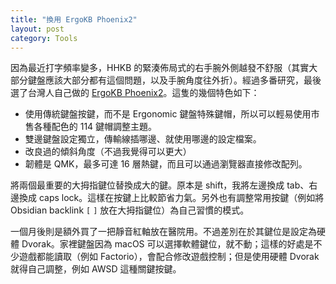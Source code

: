 ```yaml
---
title: "換用 ErgoKB Phoenix2"
layout: post
category: Tools
---
```


因為最近打字頻率變多，HHKB 的緊湊佈局式的右手腕外側越發不舒服（其實大部分鍵盤應該大部分都有這個問題，以及手腕角度往外折）。經過多番研究，最後選了台灣人自己做的 [ErgoKB Phoenix2](https://www.ergokb.tw/products/phoenix_v2/#特點介紹)。這隻的幾個特色如下：

- 使用傳統鍵盤按鍵，而不是 Ergonomic 鍵盤特殊鍵帽，所以可以輕易使用市售各種配色的 114 鍵帽調整主題。
- 雙邊鍵盤設定獨立，傳輸線插哪邊、就使用哪邊的設定檔案。
- 改良過的傾斜角度（不過我覺得可以更大）
- 韌體是 QMK，最多可達 16 層熱鍵，而且可以通過瀏覽器直接修改配列。

將兩個最重要的大拇指鍵位替換成大的鍵。原本是 shift，我將左邊換成 tab、右邊換成 caps lock。這樣在按鍵上比較節省力氣。另外也有調整常用按鍵（例如將 Obsidian backlink `[` `]` 放在大拇指鍵位）為自己習慣的模式。

一個月後則是額外買了一把靜音紅軸放在醫院用。不過差別在於其鍵位是設定為硬體 Dvorak。家裡鍵盤因為 macOS 可以選擇軟體鍵位，就不動；這樣的好處是不少遊戲都能讀取（例如 Factorio），會配合修改遊戲控制；但是使用硬體 Dvorak 就得自己調整，例如 AWSD 這種關鍵按鍵。